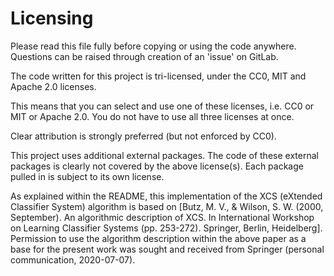 # Licensing #

Please read this file fully before copying or using the code anywhere.
Questions can be raised through creation of an 'issue' on GitLab.

The code written for this project is tri-licensed, under the CC0, MIT
and Apache 2.0 licenses.

This means that you can select and use one of these licenses, i.e. CC0
or MIT or Apache 2.0. You do not have to use all three licenses at
once.

Clear attribution is strongly preferred (but not enforced by CC0).

This project uses additional external packages. The code of these
external packages is clearly not covered by the above license(s). Each
package pulled in is subject to its own license.

As explained within the README, this implementation of the XCS
(eXtended Classifier System) algorithm is based on [Butz, M. V., &
Wilson, S. W. (2000, September). An algorithmic description of XCS. In
International Workshop on Learning Classifier Systems (pp. 253-272).
Springer, Berlin, Heidelberg]. Permission to use the algorithm
description within the above paper as a base for the present work was
sought and received from Springer (personal communication, 2020-07-07).
